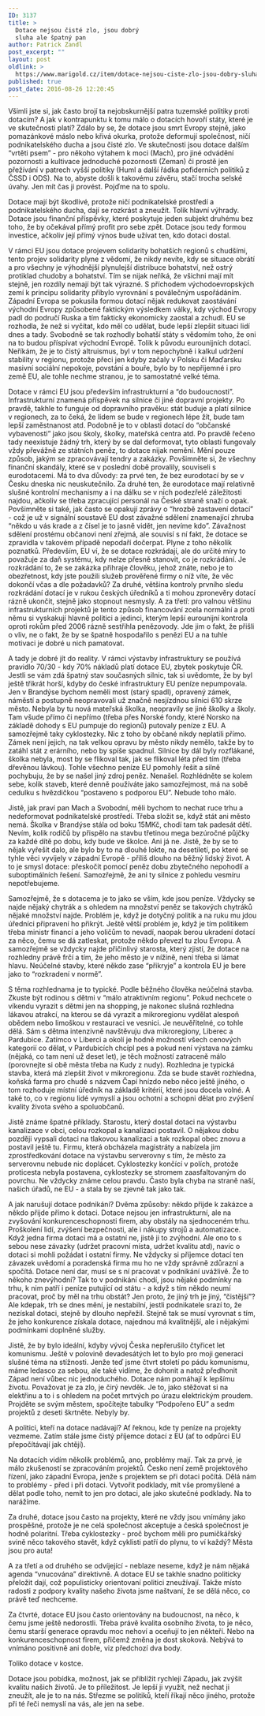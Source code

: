 ```yaml
---
ID: 3137
title: >
  Dotace nejsou čisté zlo, jsou dobrý
  sluha ale špatný pan
author: Patrick Zandl
post_excerpt: ""
layout: post
oldlink: >
  https://www.marigold.cz/item/dotace-nejsou-ciste-zlo-jsou-dobry-sluha-ale-spatny-pan
published: true
post_date: 2016-08-26 12:20:45
---
```

Všimli jste si, jak často brojí ta nejobskurnější patra tuzemské politiky proti dotacím? A jak v kontrapunktu k tomu málo o dotacích hovoří státy, které je ve skutečnosti platí? Zdálo by se, že dotace jsou smrt Evropy stejně, jako pomazánkové máslo nebo křivá okurka, protože deformují společnost, ničí podnikatelského ducha a jsou čisté zlo. Ve skutečnosti jsou dotace dalším “vrtěti psem” - pro někoho výtahem k moci (Mach), pro jiné odvádění pozornosti a kultivace jednoduché pozornosti (Zeman) či prostě jen přežívání v patrech vyšší politiky (Huml a další řádka pofiderních politiků z ČSSD i ODS). Na to, abyste došli k takovému závěru, stačí trocha selské úvahy. Jen mít čas ji provést. Pojďme na to spolu. 

Dotace mají být škodlivé, protože ničí podnikatelské prostředí a podnikatelského ducha, dají se rozkrást a zneužít. Tolik hlavní výhrady. Dotace jsou finanční příspěvky, které poskytuje jeden subjekt druhému bez toho, že by očekával přímý profit pro sebe zpět. Dotace jsou tedy formou investice, ačkoliv její přímý výnos bude užívat ten, kdo dotaci dostal. 

V rámci EU jsou dotace projevem solidarity bohatších regionů s chudšími, tento projev solidarity plyne z vědomí, že nikdy nevíte, kdy se situace obrátí a pro všechny je výhodnější plynulejší distribuce bohatství, než ostrý protiklad chudoby a bohatství. Tím se nijak neříká, že všichni mají mít stejně, jen rozdíly nemají být tak výrazné. S příchodem východoevropských zemí k principu solidarity přibylo vyrovnání s poválečným uspořádáním. Západní Evropa se pokusila formou dotací nějak redukovat zaostávání východní Evropy způsobené faktickým výsledkem války, kdy východ Evropy padl do područí Ruska a tím fakticky ekonomicky zaostal a zchudl. EU se rozhodla, že než si vyčítat, kdo měl co udělat, bude lepší zlepšit situaci lidí dnes a tady. Svobodně se tak rozhodly bohatší státy s vědomím toho, že oni na to budou příspívat východní Evropě. Tolik k původu eurounijních dotací. Neříkám, že je to čistý altruismus, byl v tom nepochybně i kalkul udržení stability v regionu, protože přeci jen kdyby začaly v Polsku či Maďarsku masivní sociální nepokoje, povstání a bouře, bylo by to nepříjemné i pro země EU, ale tohle nechme stranou, je to samostatné velké téma. 

Dotace v rámci EU jsou především infrastrukturní a “do budoucnosti”. Infrastrukturní znamená příspěvek na silnice či jiné dopravní projekty. Po pravdě, takhle to funguje od dopravního pravěku: stát buduje a platí silnice v regionech, za to čeká, že lidem se bude v regionech lépe žít, bude tam lepší zaměstnanost atd. Podobně je to v oblasti dotací do “občanské vybavenosti” jako jsou školy, školky, mateřská centra atd. Po pravdě řečeno tady neexistuje žádný trh, který by se dal deformovat, tyto oblasti fungovaly vždy převážně ze státních peněz, to dotace nijak nemění. Mění pouze způsob, jakým se zpracovávají tendry a zakázky. Povšimněte si, že všechny finanční skandály, které se v poslední době provalily, souviseli s eurodotacemi. Má to dva důvody: za prvé ten, že bez eurodotací by se v Česku dneska nic neuskutečnilo. Za druhé ten, že eurodotace mají relativně slušné kontrolní mechanismy a i na dálku se v nich podezřelé záležitosti najdou, ačkoliv se třeba zpracující personál na České straně snaží o opak. Povšimněte si také, jak často se opakují zprávy o “hrozbě zastavení dotací” - což je už v signální soustavě EU dost závažné sdělení znamenající zhruba “někdo u vás krade a z čísel je to jasně vidět, jen nevíme kdo”. Závažnost sdělení prostému občanovi není zřejmá, ale souvisí s ní fakt, že dotace se zpravidla v takovém případě nepodaří dočerpat. Plyne z toho několik poznatků. Především, EU ví, že se dotace rozkrádají, ale do určité míry to považuje za daň systému, kdy nelze přesně stanovit, co je rozkrádání. Je rozkrádání to, že se zakázka přihraje člověku, jehož znáte, nebo je to obezřetnost, kdy jste použili služeb prověřené firmy o níž víte, že věc dokončí včas a dle požadavků? Za druhé, většina kontroly prvního sledu rozkrádání dotací je v rukou českých úředníků a ti mohou zpronevěry dotací rázně ukončit, stejně jako stopnout nesmysly. A za třetí: pro valnou většinu infrastrukturních projektů je tento způsob financování zcela normální a proti němu si vyskakují hlavně politici a jedinci, kterým lepší eurounijní kontrola oproti rokům před 2006 rázně sestřihla penězovody. Jde jim o fakt, že přišli o vliv, ne o fakt, že by se špatně hospodařilo s penězi EU a na tuhle motivaci je dobré u nich pamatovat. 

A tady je dobré jít do reality. V rámci výstavby infrastruktury se používá pravidlo 70/30 - kdy 70% nákladů platí dotace EU, zbytek poskytuje ČR. Jestli se vám zdá špatný stav současných silnic, tak si uvědomte, že by byl ještě třikrát horší, kdyby do české infrastruktury EU peníze nepumpovala. Jen v Brandýse bychom neměli most (starý spadl), opravený zámek, náměstí a postupně neopravovali už značně nesjízdnou silnici 610 skrze město. Nebyla by tu nová mateřská školka, neopravily se jiné školky a školy. Tam všude přímo či nepřímo (třeba přes Norské fondy, které Norsko na základě dohody s EU pumpuje do regionů) putovaly peníze z EU. A samozřejmě taky cyklostezky. Nic z toho by občané nikdy neplatili přímo. Zámek není jejich, na tak velkou opravu by město nikdy nemělo, takže by to zatáhl stát z erárního, nebo by spíše spadnul. Silnice by dál byly rozflákané, školka nebyla, most by se flikoval tak, jak se flikoval léta před tím (třeba dřevěnou lávkou). Tohle všechno peníze EU pomohly řešit a silně pochybuju, že by se našel jiný zdroj peněz. Nenašel. Rozhlédněte se kolem sebe, kolik staveb, které denně používáte jako samozřejmost, má na sobě cedulku s hvězdičkou “postaveno s podporou EU”. Nebude toho málo. 

Jistě, jak praví pan Mach a Svobodní, měli bychom to nechat ruce trhu a nedeformovat podnikatelské prostředí. Třeba složit se, když stát ani město nemá. Školka v Brandýse stála od boku 15MKč, chodí tam tak padesát dětí. Nevím, kolik rodičů by přispělo na stavbu třetinou mega bezúročné půjčky za každé dítě po dobu, kdy bude ve školce. Ani já ne. Jistě, že by se to nějak vyřešit dalo, ale bylo by to na dlouhé lokte, na desetiletí, po které se tyhle věci vyvíjely v západní Evropě - příliš dlouho na běžný lidský život. A to je smysl dotace: přeskočit pomocí peněz dobu zbytečného nepohodlí a suboptimálních řešení. Samozřejmě, že ani ty silnice z pohledu vesmíru nepotřebujeme. 

Samozřejmě, že s dotacema je to jako se vším, kde jsou peníze. Vždycky se najde nějaký chytrák a s ohledem na množství peněz se takových chytráků nějaké množství najde. Problém je, když je dotyčný politik a na ruku mu jdou úředníci připravení ho přikrýt. Ještě větší problém je, když je tím politikem třeba ministr financí a jeho voličům to nevadí, naopak berou ukradení dotací za něco, čemu se dá zatleskat, protože někdo převezl tu zlou Evropu. A samozřejmě se vždycky najde přičinlivý starosta, který zjistí, že dotace na rozhledny právě frčí a tím, že jeho město je v nížině, není třeba si lámat hlavu. Neúčelné stavby, které někdo zase “přikryje” a kontrola EU je bere jako to “rozkradení v normě”. 

S těma rozhlednama je to typické. Podle běžného člověka neúčelná stavba. Zkuste být rodinou s dětmi v “málo atraktivním regionu”. Pokud nechcete o víkendu vyrazit s dětmi jen na shopping, je nakonec slušná rozhledna lákavou atrakcí, na kterou se dá vyrazit a mikroregionu vydělat alespoň obědem nebo limoškou v restauraci ve vesnici. Je neuvěřitelné, co tohle dělá. Sám s dětma intenzivně navštěvuju dva mikroregiony, Liberec a Pardubice. Zatímco v Liberci a okolí je hodně možností všech cenových kategorií co dělat, v Pardubicích chcípl pes a pokud není výstava na zámku (nějaká, co tam není už deset let), je těch možností zatraceně málo (porovnejte si obě města třeba na Kudy z nudy). Rozhledna je typická stavba, která má zlepšit život v mikroregionu. Zda se bude stavět rozhledna, koňská farma  pro chudé s názvem Čapí hnízdo nebo něco ještě jiného, o tom rozhoduje místní úředník na základě kritérií, které jsou docela volné. A také to, co v regionu lidé vymyslí a jsou ochotni a schopni dělat pro zvýšení kvality života svého a spoluobčanů. 

Jistě známe špatné příklady. Starostu, který dostal dotaci na výstavbu kanalizace v obci, celou rozkopal a kanalizaci postavil. O nějakou dobu později vypsali dotaci na tlakovou kanalizaci a tak rozkopal obec znovu a postavil ještě tu. Firmu, která obcházela magistráty a nabízela jim zprostředkování dotace na výstavbu serverovny s tím, že město za serverovnu nebude nic doplácet. Cyklostezky končící v polích, protože proticesta nebyla postavena, cyklostezky se stromem zaasfaltovaným do povrchu. Ne vždycky známe celou pravdu. Často byla chyba na straně naší, našich úřadů, ne EU - a stala by se zjevně tak jako tak. 

A jak narušují dotace podnikání? Dvěma způsoby: někdo přijde k zakázce a někdo přijde přímo k dotaci. Dotace nejsou jen infrastrukturní, ale na zvyšování konkurenceschopnosti firem, aby obstály na sjednoceném trhu. Proškolení lidí, zvýšení bezpečnosti, ale i nákupy strojů a automatizace. Když jedna firma dotaci má a ostatní ne, jistě ji to zvýhodní. Ale ono to s sebou nese závazky (udržet pracovní místa, udržet kvalitu atd), navíc o dotaci si mohli požádat i ostatní firmy. Ne vždycky si příjemce dotací ten závazek uvědomí a poradenská firma mu ho ne vždy správně zdůrazní a spočítá. Dotace není dar, musí se s ní pracovat v podnikání uvážlivě. Že to někoho znevýhodní? Tak to v podnikání chodí, jsou nějaké podmínky na trhu, k nim patří i peníze putující od státu - a když s tím někdo neumí pracovat, proč by měl na trhu obstát? Jen proto, že jiný trh je jiný, “čistější”? Ale kdepak, trh se dnes mění, je nestabilní, jestli podnikatele srazí to, že nezískal dotaci, stejně by dlouho nepřežil. Stejně tak se musí vyrovnat s tím, že jeho konkurence získala dotace, najednou má kvalitnější, ale i nějakými podmínkami doplněné služby. 

Jistě, že by bylo ideální, kdyby vývoj Česka nepřerušilo čtyřicet let komunismu. Ještě v polovině devadesátých let to bylo pro moji generaci slušné téma na stížnosti. Jenže teď jsme čtvrt století po pádu komunismu, máme ledasco za sebou, ale také vidíme, že dohonit a natož předhonit Západ není vůbec nic jednoduchého. Dotace nám pomáhají k lepšímu životu. Považovat je za zlo, je čirý nevděk. Je to, jako stěžovat si na elektřinu a to i s ohledem na počet mrtvých po úrazu elektrickým proudem. Projděte se svým městem, spočítejte tabulky “Podpořeno EU” a sedm projektů z deseti škrtněte. Nebyly by. 

A politici, kteří na dotace nadávají? Ať řeknou, kde ty peníze na projekty vezmeme. Zatím stále jsme čistý příjemce dotací z EU (ať to odpůrci EU přepočítávají jak chtějí). 

Na dotacích vidím několik problémů, ano, problémy mají. Tak za prvé, je málo zkušeností se zpracováním projektů. Česko není země projektového řízení, jako západní Evropa, jenže s projektem se při dotaci počítá. Dělá nám to problémy - před i při dotaci. Vytvořit podklady, mít vše promyšlené a dělat podle toho, nemít to jen pro dotaci, ale jako skutečné podklady. Na to narážíme. 

Za druhé, dotace jsou často na projekty, které ne vždy jsou vnímány jako prospěšné, protože je ne celá společnost akceptuje a česká společnost je hodně polaritní. Třeba cyklostezky - proč bychom měli pro pumičkářský svině něco takového stavět, když cyklisti patří do plynu, to ví každý? Města jsou pro auta!

A za třetí a od druhého se odvíjející - neblaze neseme, když je nám nějaká agenda “vnucována” direktivně. A dotace EU se takhle snadno politicky přeložit dají, což populisticky orientovaní politici zneužívají. Takže místo radosti z podpory kvality našeho života jsme naštvaní, že se dělá něco, co právě teď nechceme. 

Za čtvrté, dotace EU jsou často orientovány na budoucnost, na něco, k čemu jsme ještě nedorostli. Třeba právě kvalita osobního života, to je něco, čemu starší generace opravdu moc nehoví a oceňují to jen někteří. Nebo na konkurenceschopnost firem, přičemž změna je dost skoková. Nebývá to vnímáno positivně ani dobře, viz předchozí dva body. 

Toliko dotace v kostce. 

Dotace jsou pobídka, možnost, jak se přiblížit rychleji Západu, jak zvýšit kvalitu našich životů. Je to příležitost. Je lepší ji využít, než nechat ji zneužít, ale je to na nás. Střezme se politiků, kteří říkají něco jiného, protože při té řeči nemyslí na vás, ale jen na sebe.
